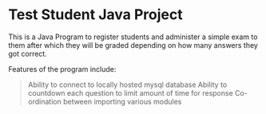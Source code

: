 # Test Student Java Project
This is a Java Program to register students and administer a simple exam to them after which they will be graded depending on how many answers they got correct.

Features of the program include:
> Ability to connect to locally hosted mysql database
> Ability to countdown each question to limit amount of time for response
> Co-ordination between importing various modules

